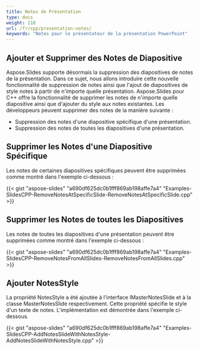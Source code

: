 ```yaml
---
title: Notes de Présentation
type: docs
weight: 110
url: /fr/cpp/presentation-notes/
keywords: "Notes pour le présentateur de la présentation PowerPoint"
---
```



## **Ajouter et Supprimer des Notes de Diapositive**
Aspose.Slides supporte désormais la suppression des diapositives de notes de la présentation. Dans ce sujet, nous allons introduire cette nouvelle fonctionnalité de suppression de notes ainsi que l'ajout de diapositives de style notes à partir de n'importe quelle présentation. Aspose.Slides pour C++ offre la fonctionnalité de supprimer les notes de n'importe quelle diapositive ainsi que d'ajouter du style aux notes existantes. Les développeurs peuvent supprimer des notes de la manière suivante :

- Suppression des notes d'une diapositive spécifique d'une présentation.
- Suppression des notes de toutes les diapositives d'une présentation.

## **Supprimer les Notes d'une Diapositive Spécifique**
Les notes de certaines diapositives spécifiques peuvent être supprimées comme montré dans l'exemple ci-dessous :

{{< gist "aspose-slides" "a690df625dc0b1fff869ab198affe7a4" "Examples-SlidesCPP-RemoveNotesAtSpecificSlide-RemoveNotesAtSpecificSlide.cpp" >}}
## **Supprimer les Notes de toutes les Diapositives**
Les notes de toutes les diapositives d'une présentation peuvent être supprimées comme montré dans l'exemple ci-dessous :

{{< gist "aspose-slides" "a690df625dc0b1fff869ab198affe7a4" "Examples-SlidesCPP-RemoveNotesFromAllSlides-RemoveNotesFromAllSlides.cpp" >}}
## **Ajouter NotesStyle**
La propriété NotesStyle a été ajoutée à l'interface IMasterNotesSlide et à la classe MasterNotesSlide respectivement. Cette propriété spécifie le style d'un texte de notes. L'implémentation est démontrée dans l'exemple ci-dessous.

{{< gist "aspose-slides" "a690df625dc0b1fff869ab198affe7a4" "Examples-SlidesCPP-AddNotesSlideWithNotesStyle-AddNotesSlideWithNotesStyle.cpp" >}}
